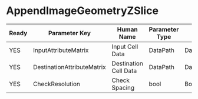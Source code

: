 # AppendImageGeometryZSlice #

| Ready | Parameter Key | Human Name | Parameter Type | Parameter Class |
|-------|---------------|------------|-----------------|----------------|
| YES | InputAttributeMatrix | Input Cell Data | DataPath | DataGroupSelectionParameter |
| YES | DestinationAttributeMatrix | Destination Cell Data | DataPath | DataGroupSelectionParameter |
| YES | CheckResolution | Check Spacing | bool | BoolParameter |
